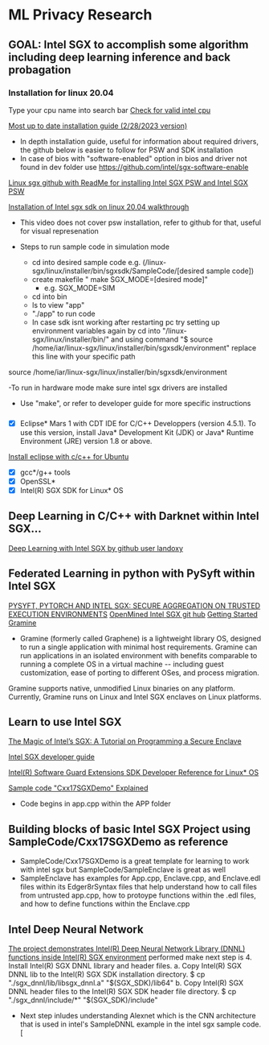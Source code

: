 # ML Privacy Research

## GOAL: Intel SGX to accomplish some algorithm including deep learning inference and back probagation

### Installation for linux 20.04
Type your cpu name into search bar
[Check for valid intel cpu](https://ark.intel.com/content/www/us/en/ark/products/186604/intel-core-i79700k-processor-12m-cache-up-to-4-90-ghz.html)



[Most up to date installation guide (2/28/2023 version)](https://download.01.org/intel-sgx/latest/linux-latest/docs/Intel_SGX_SW_Installation_Guide_for_Linux.pdf)
- In depth installation guide, useful for information about required drivers, the github below is easier to follow for PSW and SDK installation
- In case of bios with "software-enabled" option in bios and driver not found in dev folder use https://github.com/intel/sgx-software-enable


[Linux sgx github with ReadMe for installing Intel SGX PSW and Intel SGX PSW](https://github.com/intel/linux-sgx)


[Installation of Intel sgx sdk on linux 20.04 walkthrough](https://www.youtube.com/watch?v=X0YzzT4uAY4)
- This video does not cover psw installation, refer to github for that, useful for visual represenation


- Steps to run sample code in simulation mode
  - cd into desired sample code e.g. (/linux-sgx/linux/installer/bin/sgxsdk/SampleCode/[desired sample code]) 
  - create makefile " make SGX_MODE=[desired mode]"
    - e.g. SGX_MODE=SIM
  - cd into bin
  - ls to view "app"
  - "./app" to run code
  - In case sdk isnt working after restarting pc try setting up environment variables again by cd into "/linux-sgx/linux/installer/bin/" and using command "$ source /home/iar/linux-sgx/linux/installer/bin/sgxsdk/environment" replace this line with your specific path
  
source /home/iar/linux-sgx/linux/installer/bin/sgxsdk/environment

-To run in hardware mode make sure intel sgx drivers are installed 
  - Use "make", or refer to developer guide for more specific instructions

###

- [x] Eclipse* Mars 1 with CDT IDE for C/C++ Developpers (version 4.5.1). To
use this version, install Java* Development Kit (JDK) or Java* Runtime
Environment (JRE) version 1.8 or above.

[Install eclipse with c/c++ for Ubuntu](https://www.linuxfordevices.com/tutorials/ubuntu/eclipse-ide-with-cpp#:~:text=Creating%20a%20C%2B%2B%20Program%20in,and%20click%20again%20on%20Next.)

- [x] gcc*/g++ tools
- [x] OpenSSL*
- [x] Intel(R) SGX SDK for Linux* OS

## Deep Learning in C/C++ with Darknet within Intel SGX...
[Deep Learning with Intel SGX by github user landoxy](https://github.com/landoxy/intel-sgx-deep-learning)

## Federated Learning in python with PySyft within Intel SGX
[PYSYFT, PYTORCH AND INTEL SGX: SECURE AGGREGATION ON TRUSTED EXECUTION ENVIRONMENTS](https://blog.openmined.org/pysyft-pytorch-intel-sgx/)
[OpenMined Intel SGX git hub](https://github.com/OpenMined/sgx-experiments)
[Getting Started](https://openmined.github.io/PySyft/)
[Gramine](https://github.com/gramineproject/gramine)
- Gramine (formerly called Graphene) is a lightweight library OS, designed to run a single application with minimal host requirements. Gramine can run applications in an isolated environment with benefits comparable to running a complete OS in a virtual machine -- including guest customization, ease of porting to different OSes, and process migration.

Gramine supports native, unmodified Linux binaries on any platform. Currently, Gramine runs on Linux and Intel SGX enclaves on Linux platforms.


## Learn to use Intel SGX
[The Magic of Intel’s SGX: A Tutorial on Programming a Secure Enclave](https://medium.com/magicofc/the-magic-of-intels-sgx-how-to-hello-it-sec-world-fb0295d6c33b)

[Intel SGX developer guide](https://download.01.org/intel-sgx/sgx-linux/2.8/docs/Intel_SGX_Developer_Guide.pdf)

[Intel(R) Software Guard Extensions SDK Developer Reference for Linux* OS](https://download.01.org/intel-sgx/latest/linux-latest/docs/Intel_SGX_Developer_Reference_Linux_2.19_Open_Source.pdf)

[Sample code "Cxx17SGXDemo" Explained](https://github.com/intel/linux-sgx/tree/master/SampleCode/Cxx17SGXDemo)
- Code begins in app.cpp within the APP folder


## Building blocks of basic Intel SGX Project using SampleCode/Cxx17SGXDemo as reference
- SampleCode/Cxx17SGXDemo is a great template for learning to work with intel sgx but SampleCode/SampleEnclave is great as well
- SampleEnclave has examples for App.cpp, Enclave.cpp, and Enclave.edl files within its Edger8rSyntax files that help understand how to call files from untrusted app.cpp, how to protoype functions within the .edl files, and how to define functions within the Enclave.cpp

## Intel Deep Neural Network
[The project demonstrates Intel(R) Deep Neural Network Library (DNNL) functions inside Intel(R) SGX environment](https://github.com/intel/linux-sgx/tree/master/SampleCode/SampleDNNL)
performed make next step is 
4. Install Intel(R) SGX DNNL library and header files.
   a. Copy Intel(R) SGX DNNL lib to the Intel(R) SGX SDK installation directory.
      $ cp "./sgx_dnnl/lib/libsgx_dnnl.a" "$(SGX_SDK)/lib64"
   b. Copy Intel(R) SGX DNNL header files to the Intel(R) SGX SDK header file directory.
      $ cp "./sgx_dnnl/include/*" "$(SGX_SDK)/include"

- Next step inludes understanding Alexnet which is the CNN architecture that is used in intel's SampleDNNL example in the intel sgx sample code.
[




